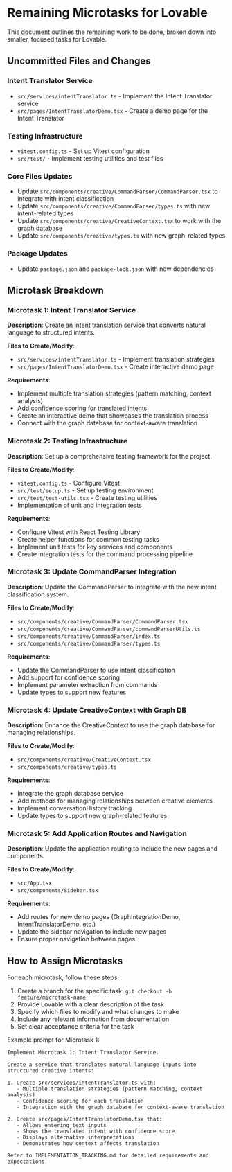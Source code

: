 # Remaining Microtasks for Lovable

This document outlines the remaining work to be done, broken down into smaller, focused tasks for Lovable.

## Uncommitted Files and Changes

### Intent Translator Service
- `src/services/intentTranslator.ts` - Implement the Intent Translator service
- `src/pages/IntentTranslatorDemo.tsx` - Create a demo page for the Intent Translator

### Testing Infrastructure
- `vitest.config.ts` - Set up Vitest configuration
- `src/test/` - Implement testing utilities and test files

### Core Files Updates
- Update `src/components/creative/CommandParser/CommandParser.tsx` to integrate with intent classification
- Update `src/components/creative/CommandParser/types.ts` with new intent-related types
- Update `src/components/creative/CreativeContext.tsx` to work with the graph database
- Update `src/components/creative/types.ts` with new graph-related types

### Package Updates
- Update `package.json` and `package-lock.json` with new dependencies

## Microtask Breakdown

### Microtask 1: Intent Translator Service
**Description**: Create an intent translation service that converts natural language to structured intents.

**Files to Create/Modify**:
- `src/services/intentTranslator.ts` - Implement translation strategies
- `src/pages/IntentTranslatorDemo.tsx` - Create interactive demo page

**Requirements**:
- Implement multiple translation strategies (pattern matching, context analysis)
- Add confidence scoring for translated intents
- Create an interactive demo that showcases the translation process
- Connect with the graph database for context-aware translation

### Microtask 2: Testing Infrastructure
**Description**: Set up a comprehensive testing framework for the project.

**Files to Create/Modify**:
- `vitest.config.ts` - Configure Vitest
- `src/test/setup.ts` - Set up testing environment
- `src/test/test-utils.tsx` - Create testing utilities
- Implementation of unit and integration tests

**Requirements**:
- Configure Vitest with React Testing Library
- Create helper functions for common testing tasks
- Implement unit tests for key services and components
- Create integration tests for the command processing pipeline

### Microtask 3: Update CommandParser Integration
**Description**: Update the CommandParser to integrate with the new intent classification system.

**Files to Create/Modify**:
- `src/components/creative/CommandParser/CommandParser.tsx`
- `src/components/creative/CommandParser/commandParserUtils.ts`
- `src/components/creative/CommandParser/index.ts`
- `src/components/creative/CommandParser/types.ts`

**Requirements**:
- Update the CommandParser to use intent classification
- Add support for confidence scoring
- Implement parameter extraction from commands
- Update types to support new features

### Microtask 4: Update CreativeContext with Graph DB
**Description**: Enhance the CreativeContext to use the graph database for managing relationships.

**Files to Create/Modify**:
- `src/components/creative/CreativeContext.tsx`
- `src/components/creative/types.ts`

**Requirements**:
- Integrate the graph database service
- Add methods for managing relationships between creative elements
- Implement conversationHistory tracking
- Update types to support new graph-related features

### Microtask 5: Add Application Routes and Navigation
**Description**: Update the application routing to include the new pages and components.

**Files to Create/Modify**:
- `src/App.tsx`
- `src/components/Sidebar.tsx`

**Requirements**:
- Add routes for new demo pages (GraphIntegrationDemo, IntentTranslatorDemo, etc.)
- Update the sidebar navigation to include new pages
- Ensure proper navigation between pages

## How to Assign Microtasks

For each microtask, follow these steps:

1. Create a branch for the specific task: `git checkout -b feature/microtask-name`
2. Provide Lovable with a clear description of the task
3. Specify which files to modify and what changes to make
4. Include any relevant information from documentation
5. Set clear acceptance criteria for the task

Example prompt for Microtask 1:
```
Implement Microtask 1: Intent Translator Service.

Create a service that translates natural language inputs into structured creative intents:

1. Create src/services/intentTranslator.ts with:
   - Multiple translation strategies (pattern matching, context analysis)
   - Confidence scoring for each translation
   - Integration with the graph database for context-aware translation

2. Create src/pages/IntentTranslatorDemo.tsx that:
   - Allows entering text inputs
   - Shows the translated intent with confidence score
   - Displays alternative interpretations
   - Demonstrates how context affects translation

Refer to IMPLEMENTATION_TRACKING.md for detailed requirements and expectations.
```